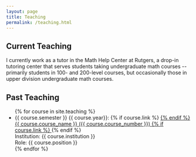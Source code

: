```yaml
---
layout: page
title: Teaching
permalink: /teaching.html
---
```

## Current Teaching

I currently work as a tutor in the Math Help Center at Rutgers, a drop-in tutoring center that serves students taking undergraduate math courses -- primarily students in 100- and 200-level courses, but occasionally those in upper division undergraduate math courses.

## Past Teaching
<ul>
	{% for course in site.teaching %}
	<li>
	{{ course.semester }} {{ course.year}}: 
	{% if course.link %}
	  <a href="{{ site.url }}{{ course.url }}.html">
	{% endif %}
	{{ course.course_name }} ({{ course.course_number }})
	{% if course.link %}
	  </a>
	{% endif %}
	<br>
	Institution: {{ course.institution }}
	<br>
	Role: {{ course.position }}
	</li>
	{% endfor %}
</ul>
